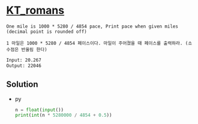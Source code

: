 # [KT_romans](https://open.kattis.com/problems/romans)

```en
One mile is 1000 * 5280 / 4854 pace, Print pace when given miles (decimal point is rounded off)
```

```kr
1 마일은 1000 * 5280 / 4854 페이스이다. 마일이 주어졌을 때 페이스를 출력하라. (소수점은 반올림 한다)
```

```txt
Input: 20.267
Output: 22046
```

## Solution

* py

  ```py
  n = float(input())
  print(int(n * 5280000 / 4854 + 0.5))
  ```
